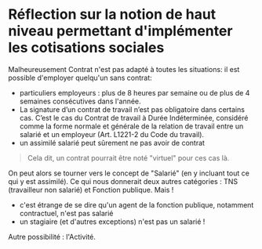 # Réflection sur la notion de haut niveau permettant d'implémenter les cotisations sociales

Malheureusement Contrat n'est pas adapté à toutes les situations: il est possible d'employer quelqu'un sans contrat:
- particuliers employeurs : plus de 8 heures par semaine ou de plus de 4 semaines consécutives dans l'année.
- La signature d’un contrat de travail n’est pas obligatoire dans certains cas. C’est le cas du Contrat de travail à Durée Indéterminée, considéré comme la forme normale et générale de la relation de travail entre un salarié et un employeur (Art. L1221-2 du Code du travail).
 - un assimilé salarié peut sûrement ne pas avoir de contrat

> Cela dit, un contrat pourrait être noté "virtuel" pour ces cas là.

On peut alors se tourner vers le concept de "Salarié" (en y incluant tout ce qui y est assimilé).
Ce qui nous donnerait deux autres catégories : TNS (travailleur non salarié) et Fonction publique.
Mais !
- c'est étrange de se dire qu'un agent de la fonction publique, notamment contractuel, n'est pas salarié
- un stagiaire (et d'autres exceptions) n'est pas un salarié !

Autre possibilité : l'Activité.
